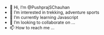 - 👋 Hi, I’m @PushprajSChauhan
- 👀 I’m interested in trekking, adventure sports
- 🌱 I’m currently learning Javascript
- 💞️ I’m looking to collaborate on ...
- 📫 How to reach me ...

<!---
PushprajSChauhan/PushprajSChauhan is a ✨ special ✨ repository because its `README.md` (this file) appears on your GitHub profile.
You can click the Preview link to take a look at your changes.
--->

